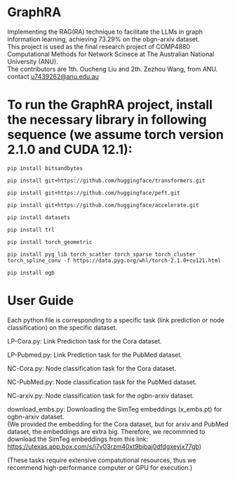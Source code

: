 # GraphRA
Implementing the RAG(RA) technique to facilitate the LLMs in graph information learning, achieving 73.29% on the obgn-arxiv dataset.<br>
This project is used as the final research project of COMP4880 Computational Methods for Network Scinece at The Australian National University (ANU).<br>
The contributors are 1th. Oucheng Liu and 2th. Zezhou Wang, from ANU. contact u7439262@anu.edu.au <br>


# To run the GraphRA project, install the necessary library in following sequence (we assume torch version 2.1.0 and CUDA 12.1): <br>

```
pip install bitsandbytes
```
```
pip install git+https://github.com/huggingface/transformers.git
```
```
pip install git+https://github.com/huggingface/peft.git
```
```
pip install git+https://github.com/huggingface/accelerate.git
```
```
pip install datasets
```
```
pip install trl
```
```
pip install torch_geometric
```
```
pip install pyg_lib torch_scatter torch_sparse torch_cluster torch_spline_conv -f https://data.pyg.org/whl/torch-2.1.0+cu121.html
```
```
pip install ogb
```
# User Guide
Each python file is corresponding to a specific task (link prediction or node classification) on the specific dataset.<br>

LP-Cora.py: Link Prediction task for the Cora dataset. <br>

LP-Pubmed.py: Link Prediction task for the PubMed dataset. <br>

NC-Cora.py: Node classification task for the Cora dataset. <br>

NC-PubMed.py: Node classification task for the PubMed dataset. <br>

NC-arxiv.py: Node classification task for the ogbn-arxiv dataset. <br>

download_embs.py: Downloading the SimTeg embeddings (x_embs.pt) for ogbn-arxiv dataset. <br>
(We provided the embedding for the Cora dataset, but for arxiv and PubMed dataset, the embeddings are extra big. Therefore, we recommned to download the SimTeg embeddings from this link: <br> https://utexas.app.box.com/s/i7y03rzm40xt9bjbaj0dfdgxeyjx77gb) 

(These tasks require extensive compatutional resources, thus we recommend high-performance computer or GPU for execution.)


